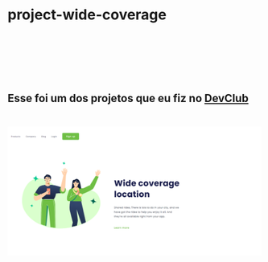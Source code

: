 <h1>project-wide-coverage<h1/>
 <br>
<br>
<h2>Esse foi um dos projetos que eu fiz no <a href="http://rodolfomori.com.br/devclub">DevClub<a/><h2/>

<img src="https://github.com/laryjsm/project-wide-coverage/blob/master/assets/project-wide-coverage.png?raw=true" />
